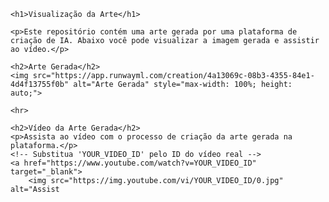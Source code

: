 <!DOCTYPE html>
<html lang="pt-br">
<head>
    <meta charset="UTF-8">
    <meta name="viewport" content="width=device-width, initial-scale=1.0">
    <title>Visualização da Arte e Vídeo</title>
</head>
<body>

    <h1>Visualização da Arte</h1>

    <p>Este repositório contém uma arte gerada por uma plataforma de criação de IA. Abaixo você pode visualizar a imagem gerada e assistir ao vídeo.</p>

    <h2>Arte Gerada</h2>
    <img src="https://app.runwayml.com/creation/4a13069c-08b3-4355-84e1-4d4f13755f0b" alt="Arte Gerada" style="max-width: 100%; height: auto;">

    <hr>

    <h2>Vídeo da Arte Gerada</h2>
    <p>Assista ao vídeo com o processo de criação da arte gerada na plataforma.</p>
    <!-- Substitua 'YOUR_VIDEO_ID' pelo ID do vídeo real -->
    <a href="https://www.youtube.com/watch?v=YOUR_VIDEO_ID" target="_blank">
        <img src="https://img.youtube.com/vi/YOUR_VIDEO_ID/0.jpg" alt="Assist
